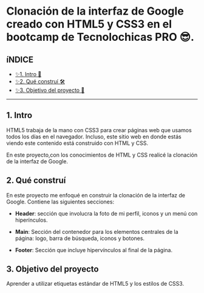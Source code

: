 # Clonación de la interfaz de Google creado con HTML5 y CSS3 en el bootcamp de Tecnolochicas PRO 😎.

## íNDICE

* [✨1. Intro 🧐](https://github.com/YaretziLeon/cloninterfazgoogle/tree/main#1-intro)
* [✨2. Qué construí 🛠](https://github.com/YaretziLeon/cloninterfazgoogle/tree/main#2-qu%C3%A9-constru%C3%AD)
* [✨3. Objetivo del proyecto 🎯](https://github.com/YaretziLeon/cloninterfazgoogle/edit/main/README.md#3-objetivo-del-proyecto)

****

## 1. Intro
HTML5 trabaja de la mano con CSS3 para crear páginas web que usamos todos los días en el navegador. Incluso, este sitio web en donde estás viendo este contenido está construido con HTML y CSS.

En este proyecto,con los conocimientos de HTML y CSS realicé la clonación de la interfaz de Google.

## 2. Qué construí
En este proyecto me enfoqué en construir la clonación de la interfaz de Google.
Contiene las siguientes secciones:

* **Header**: sección que involucra la foto de mi perfil, iconos y un menú con hiperínculos.

* **Main**: Sección del contenedor para los elementos centrales de la página: logo, barra de búsqueda, iconos y botones.

* **Footer**: Sección que incluye hipervínculos al final de la página.

## 3. Objetivo del proyecto
Aprender a utilizar etiquetas estándar de HTML5 y los estilos de CSS3.
